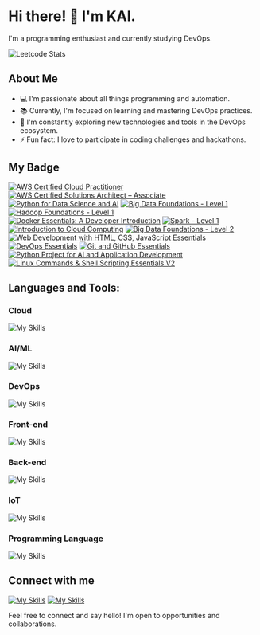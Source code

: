 
# Hi there! 👋 I'm KAI.

I'm a programming enthusiast and currently studying DevOps. 

![Leetcode Stats](https://leetcard.jacoblin.cool/LemonKAI?theme=dark)

## About Me

- 💻 I'm passionate about all things programming and automation.
- 📚 Currently, I'm focused on learning and mastering DevOps practices.
- 🌱 I'm constantly exploring new technologies and tools in the DevOps ecosystem.
- ⚡ Fun fact: I love to participate in coding challenges and hackathons.

## My Badge
<!--START_SECTION:badges-->
[![AWS Certified Cloud Practitioner](https://images.credly.com/size/110x110/images/00634f82-b07f-4bbd-a6bb-53de397fc3a6/image.png)](http://www.credly.com/badges/4fd43e89-69c7-4ffc-bc98-13838182fb52 "AWS Certified Cloud Practitioner")
[![AWS Certified Solutions Architect – Associate](https://images.credly.com/size/110x110/images/0e284c3f-5164-4b21-8660-0d84737941bc/image.png)](http://www.credly.com/badges/52ef9a61-d5b3-4672-ad62-9d83e81e43b4 "AWS Certified Solutions Architect – Associate")
[![Python for Data Science and AI](https://images.credly.com/size/110x110/images/0571ab1d-f43b-43d9-9c68-8ebd0ebd61b7/Python_for_Data_Sci_and_AI_Foundational.png)](http://www.credly.com/badges/8470c3ff-64af-4cfd-a907-ae55e4980038 "Python for Data Science and AI")
[![Big Data Foundations - Level 1](https://images.credly.com/size/110x110/images/16d5a420-770b-4699-97ec-46708e3680c5/Big_Data_Found_Level_1_-_CC_-_2019.png)](http://www.credly.com/badges/6781af77-180e-43a1-b481-6e8f5ac95cb9 "Big Data Foundations - Level 1")
[![Hadoop Foundations - Level 1](https://images.credly.com/size/110x110/images/4e5341a0-031a-477d-a3c6-7a641e79dc2c/Hadoop_Data_Found_Level_1_-_CC_-_2019.png)](http://www.credly.com/badges/d4244dd7-3d9c-451b-949e-6b63a23108c3 "Hadoop Foundations - Level 1")
[![Docker Essentials: A Developer Introduction](https://images.credly.com/size/110x110/images/08216781-93cb-4ba1-8110-8eb3401fa8ce/Docker_Essentials_-_ISDN.png)](http://www.credly.com/badges/fb6d1d15-bee5-4a24-af04-31e76585a698 "Docker Essentials: A Developer Introduction")
[![Spark - Level 1](https://images.credly.com/size/110x110/images/9fd5ad20-ba42-4213-848b-2a99b2778a11/Spark_Level_1_ver_2_-_CC_-_2019.png)](http://www.credly.com/badges/dc0979ed-2e9d-417e-b769-c6c2f36b6e43 "Spark - Level 1")
[![Introduction to Cloud Computing](https://images.credly.com/size/110x110/images/2d178f89-4816-4190-8c4a-3bdbfec9db01/Dev_Skills_Network_-_Cloud_Computing_Core.png)](http://www.credly.com/badges/d8386e21-9ec9-43c8-9951-5f3f272e6260 "Introduction to Cloud Computing")
[![Big Data Foundations - Level 2](https://images.credly.com/size/110x110/images/b4e6cd62-b23f-4166-88a4-37f7f636efc4/Big_Data_Found_Level_2_-_CC_v2.png)](http://www.credly.com/badges/b7883008-5216-4e9f-ada3-cdff22251983 "Big Data Foundations - Level 2")
[![Web Development with HTML, CSS, JavaScript Essentials](https://images.credly.com/size/110x110/images/6240e108-1407-4773-8621-cc2e4736d4e6/Web_Development_with_HTML-CSS-JavaScript_Essentials.png)](http://www.credly.com/badges/5d4f1f97-b70f-47be-af83-47b13fa01e3e "Web Development with HTML, CSS, JavaScript Essentials")
[![DevOps Essentials](https://images.credly.com/size/110x110/images/7fa91a10-3cbe-48fb-bd0e-c3e4cf27065f/image.png)](http://www.credly.com/badges/d783a5ea-4918-4b12-9144-27dc96409ee7 "DevOps Essentials")
[![Git and GitHub Essentials](https://images.credly.com/size/110x110/images/23859131-d0ff-4f44-900f-bac86165b941/image.png)](http://www.credly.com/badges/c7fe7ab7-5a3e-47c3-8108-826ec6984997 "Git and GitHub Essentials")
[![Python Project for AI and Application Development](https://images.credly.com/size/110x110/images/3cd98d8a-c224-4f8f-a839-d0a87422f2c1/Python_Project_for_AI_and_Application_Development.png)](http://www.credly.com/badges/38579987-afcf-4260-aff6-7af12483d7b6 "Python Project for AI and Application Development")
[![Linux Commands & Shell Scripting Essentials V2](https://images.credly.com/size/110x110/images/e6d29f38-2e60-4a9c-8c47-ebf02472bf77/image.png)](http://www.credly.com/badges/e9113e3c-d314-4d15-b4bc-0305706dcdd2 "Linux Commands & Shell Scripting Essentials V2")
<!--END_SECTION:badges-->

## Languages and Tools:

### Cloud

![My Skills](https://skillicons.dev/icons?i=aws,dynamodb,azure)

### AI/ML

![My Skills](https://skillicons.dev/icons?i=pytorch,sklearn,seaborn)

### DevOps

![My Skills](https://skillicons.dev/icons?i=git,docker,kubernetes,jenkins)


### Front-end

![My Skills](https://skillicons.dev/icons?i=react,html,css,flutter,tailwind)


### Back-end


![My Skills](https://skillicons.dev/icons?i=nodejs,django,flask)

### IoT

![My Skills](https://skillicons.dev/icons?i=arduino)

### Programming Language 

![My Skills](https://skillicons.dev/icons?i=c,cpp,java,py,javascript,swift)

## Connect with me

[![My Skills](https://skillicons.dev/icons?i=linkedin)](https://www.linkedin.com/in/kai-ning-1289b5211)
[![My Skills](https://skillicons.dev/icons?i=instagram)](https://www.instagram.com/kaikai_blog/)


Feel free to connect and say hello! I'm open to opportunities and collaborations.
